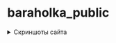 # baraholka_public
<details> 
  <summary>Скриншоты сайта</summary>
  ![Alt text](baraholka_public/main/screenshots/home.png?raw=true "Главная страница")
  ![Alt text](/screenshots/someone's profile.png?raw=true "Профиль другого пользователя")
  ![Alt text](/screenshots/own profile.png?raw=true "Свой профиль")
  ![Alt text](/screenshots/create ad.png?raw=true "Создание объявления")
  ![Alt text](/screenshots/someone's ad.png?raw=true "Чужое объявление")
  ![Alt text](/screenshots/own ad.png?raw=true "Своё объявление")
 </details>
